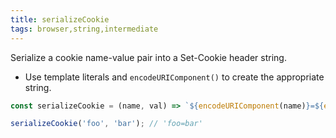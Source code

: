 ```yaml
---
title: serializeCookie
tags: browser,string,intermediate
---
```


Serialize a cookie name-value pair into a Set-Cookie header string.

- Use template literals and `encodeURIComponent()` to create the appropriate string.

```js
const serializeCookie = (name, val) => `${encodeURIComponent(name)}=${encodeURIComponent(val)}`;
```

```js
serializeCookie('foo', 'bar'); // 'foo=bar'
```
